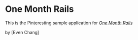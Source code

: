 # One Month Rails

This is the Pinteresting sample application for
[*One Month Rails*](http://onemonthrails.com)

by [Even Chang]